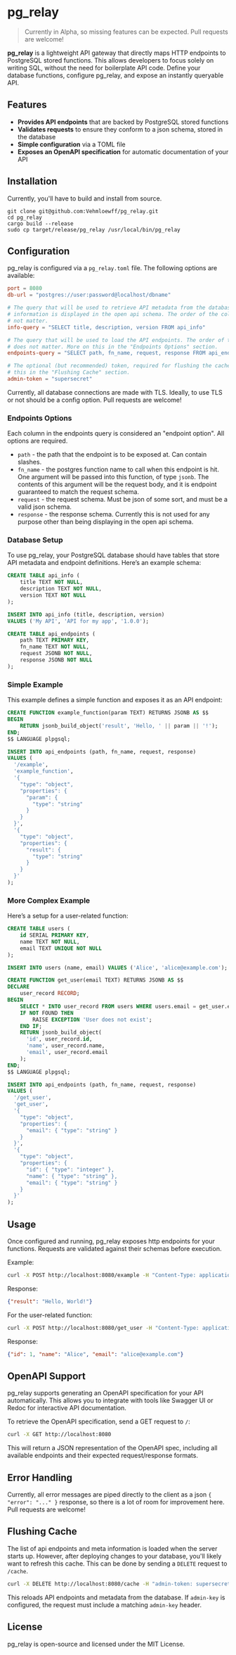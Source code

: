 # pg_relay

> Currently in Alpha, so missing features can be expected. Pull requests are welcome!

**pg_relay** is a lightweight API gateway that directly maps HTTP endpoints to PostgreSQL stored functions. This allows developers to focus solely on writing SQL, without the need for boilerplate API code. Define your database functions, configure pg_relay, and expose an instantly queryable API.

## Features

- **Provides API endpoints** that are backed by PostgreSQL stored functions
- **Validates requests** to ensure they conform to a json schema, stored in the database
- **Simple configuration** via a TOML file
- **Exposes an OpenAPI specification** for automatic documentation of your API

## Installation

Currently, you'll have to build and install from source.

```shell
git clone git@github.com:Vehmloewff/pg_relay.git
cd pg_relay
cargo build --release
sudo cp target/release/pg_relay /usr/local/bin/pg_relay
```

## Configuration

pg_relay is configured via a `pg_relay.toml` file. The following options are available:

```toml
port = 8080
db-url = "postgres://user:password@localhost/dbname"

# The query that will be used to retrieve API metadata from the database. This
# information is displayed in the open api schema. The order of the columns does
# not matter.
info-query = "SELECT title, description, version FROM api_info"

# The query that will be used to load the API endpoints. The order of the columns
# does not matter. More on this in the "Endpoints Options" section. 
endpoints-query = "SELECT path, fn_name, request, response FROM api_endpoints"

# The optional (but recommended) token, required for flushing the cache. More on
# this in the "Flushing Cache" section.
admin-token = "supersecret"
```

Currently, all database connections are made with TLS. Ideally, to use TLS or not should be a config option. Pull requests are welcome!

### Endpoints Options

Each column in the endpoints query is considered an "endpoint option". All options are required.

- `path` - the path that the endpoint is to be exposed at. Can contain slashes.
- `fn_name` - the postgres function name to call when this endpoint is hit. One argument will be passed into this function, of type `jsonb`. The contents of this argument will be the request body, and it is endpoint guaranteed to match the request schema.
- `request` - the request schema. Must be json of some sort, and must be a valid json schema.
- `response` - the response schema. Currently this is not used for any purpose other than being displaying in the open api schema.

### Database Setup

To use pg_relay, your PostgreSQL database should have tables that store API metadata and endpoint definitions. Here’s an example schema:

```sql
CREATE TABLE api_info (
    title TEXT NOT NULL,
    description TEXT NOT NULL,
    version TEXT NOT NULL
);

INSERT INTO api_info (title, description, version)
VALUES ('My API', 'API for my app', '1.0.0');

CREATE TABLE api_endpoints (
    path TEXT PRIMARY KEY,
    fn_name TEXT NOT NULL,
    request JSONB NOT NULL,
    response JSONB NOT NULL
);
```

### Simple Example

This example defines a simple function and exposes it as an API endpoint:

```sql
CREATE FUNCTION example_function(param TEXT) RETURNS JSONB AS $$
BEGIN
    RETURN jsonb_build_object('result', 'Hello, ' || param || '!');
END;
$$ LANGUAGE plpgsql;

INSERT INTO api_endpoints (path, fn_name, request, response)
VALUES (
  '/example',
  'example_function',
  '{
    "type": "object",
    "properties": {
      "param": {
        "type": "string"
      }
    }
  }',
  '{
    "type": "object",
    "properties": {
      "result": {
        "type": "string"
      }
    }
  }'
);
```

### More Complex Example

Here’s a setup for a user-related function:

```sql
CREATE TABLE users (
    id SERIAL PRIMARY KEY,
    name TEXT NOT NULL,
    email TEXT UNIQUE NOT NULL
);

INSERT INTO users (name, email) VALUES ('Alice', 'alice@example.com');

CREATE FUNCTION get_user(email TEXT) RETURNS JSONB AS $$
DECLARE
    user_record RECORD;
BEGIN
    SELECT * INTO user_record FROM users WHERE users.email = get_user.email;
    IF NOT FOUND THEN
        RAISE EXCEPTION 'User does not exist';
    END IF;
    RETURN jsonb_build_object(
      'id', user_record.id,
      'name', user_record.name,
      'email', user_record.email
    );
END;
$$ LANGUAGE plpgsql;

INSERT INTO api_endpoints (path, fn_name, request, response)
VALUES (
  '/get_user',
  'get_user',
  '{
    "type": "object",
    "properties": {
      "email": { "type": "string" }
    }
  }',
  '{
    "type": "object",
    "properties": {
      "id": { "type": "integer" },
      "name": { "type": "string" },
      "email": { "type": "string" }
    }
  }'
);
```

## Usage

Once configured and running, pg_relay exposes http endpoints for your functions. Requests are validated against their schemas before execution.

Example:
```sh
curl -X POST http://localhost:8080/example -H "Content-Type: application/json" -d '{"param": "World"}'
```

Response:
```json
{"result": "Hello, World!"}
```

For the user-related function:
```sh
curl -X POST http://localhost:8080/get_user -H "Content-Type: application/json" -d '{"email": "alice@example.com"}'
```

Response:
```json
{"id": 1, "name": "Alice", "email": "alice@example.com"}
```

## OpenAPI Support

pg_relay supports generating an OpenAPI specification for your API automatically. This allows you to integrate with tools like Swagger UI or Redoc for interactive API documentation.

To retrieve the OpenAPI specification, send a GET request to `/`:

```sh
curl -X GET http://localhost:8080
```

This will return a JSON representation of the OpenAPI spec, including all available endpoints and their expected request/response formats.

## Error Handling

Currently, all error messages are piped directly to the client as a json `{ "error": "..." }` response, so there is a lot of room for improvement here. Pull requests are welcome!

## Flushing Cache

The list of api endpoints and meta information is loaded when the server starts up. However, after deploying changes to your database, you'll likely want to refresh this cache. This can be done by sending a `DELETE` request to `/cache`.

```sh
curl -X DELETE http://localhost:8080/cache -H "admin-token: supersecret"
```

This reloads API endpoints and metadata from the database. If `admin-key` is configured, the request must include a matching `admin-key` header.

## License

pg_relay is open-source and licensed under the MIT License.
